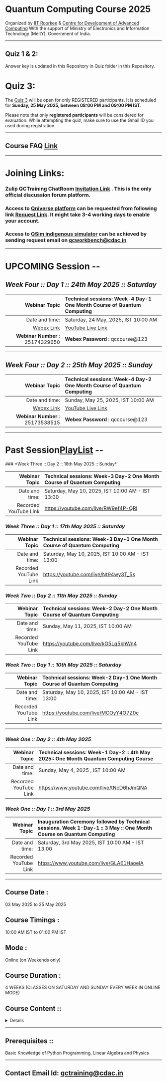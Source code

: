 
# Quantum Computing Course 2025

Organized by [IIT Roorkee](https://www.iitr.ac.in/) & [Centre for Development of Advanced Computing](https://www.cdac.in/) With the support of Ministry of Electronics and Information Technology (MeitY), Government of India.

------------------------------------------------------------

## Quiz 1 & 2: 
Answer key is updated in this Repository in Quiz folder in this Repository.
# Quiz 3:
The [Quiz 3](https://forms.gle/TnY5353udq24rB9M6) will be open for only REGISTERED participants. It is scheduled for **Sunday, 25 May 2025, between 08:00 PM and 09:00 PM IST**.

Please note that only **registered participants** will be considered for evaluation. While attempting the quiz, make sure to use the Gmail ID you used during registration.

------------------------------------------------------------
## Course FAQ [Link](http://bit.ly/4lZrLqA)
--------------------------------------------------------------
# Joining Links:

### Zulip QCTraining ChatRoom [Invitation Link](https://qc-training-cdac.zulipchat.com/join/kknhjrqfdsrephnvyeoew4jt/) . This is the only official discussion forum platform.
### Access to [Qniverse platform](https://qniverse.in/) can be requested from following link [Request Link](https://qniverse.in/getting-access-qniverse/). It might take 3-4 working days to enable your account.
### Access to [QSim indigenous simulator](https://qctoolkit.in/qsim-get-access/)  can be achieved by sending request email on qcworkbench@cdac.in
-----------------------------------------------------
# UPCOMING Session --
## *Week Four :: Day 1 :: 24th May 2025 :: Saturday*

| Webinar Topic   | Technical sessions: Week-4 Day-1 One Month Course of Quantum Computing|
| -------------: | :------------- |
| Date and time: | Saturday, 24 May, 2025, IST 10:00 AM  |
| [Webex Link](https://quantumacc.webex.com/quantumacc/j.php?MTID=m6cd1acb889f4a1dcba29ea37e653705c)| [YouTube Live Link](https://youtube.com/live/6GQySESfbFY)
| **Webinar Number** :  25174329650 | **Webex Password** :  qccourse@123 |

------------------------------------------------------------------------------------------------

## *Week Four :: Day 2 :: 25th May 2025 :: Sunday*

| Webinar Topic   | Technical sessions: Week-4 Day-2 One Month Course of Quantum Computing|
| -------------: | :------------- |
| Date and time: | Sunday, May 25, 2025, IST 10:00 AM  |
| [Webex Link](https://quantumacc.webex.com/quantumacc/j.php?MTID=m7bd3b4291543f5da9bd18eeb82785d7c )| [YouTube Live Link](https://youtube.com/live/f4J0hw30SuE)
| **Webinar Number** :  25173538515 | **Webex Password** :  qccourse@123|

------------------------------------------------------------------------------------------------
# Past Session[PlayList](https://www.youtube.com/playlist?list=PLt_nrfusQeEc-5tBqiQkmt70Aeu_zNiNT) -- 
<RecordedSession>
### *Week Three :: Day 2 :: 18th May 2025 :: Sunday*

| Webinar Topic   | Technical sessions: Week-3 Day-2 One Month Course of Quantum Computing|
| -------------: | :------------- |
| Date and time: | Saturday, May 10, 2025, IST 10:00 AM - IST 13:00   |
| Recorded YouTube Link  |https://youtube.com/live/RW9ef4P-QRI|

### *Week Three :: Day 1 :: 17th May 2025 :: Saturday*

| Webinar Topic   | Technical sessions: Week-3 Day-1 One Month Course of Quantum Computing|
| -------------: | :------------- |
| Date and time: | Saturday, May 10, 2025, IST 10:00 AM - IST 13:00   |
| Recorded YouTube Link  |https://youtube.com/live/Nt94wy3T_5s |




### *Week Two :: Day 2 :: 11th May 2025 :: Sunday*

| Webinar Topic   | Technical sessions: Week-2 Day-2 One Month Course of Quantum Computing|
| -------------: | :------------- |
| Date and time: | Sunday, May 11, 2025, IST 10:00 AM  |
| Recorded YouTube Link  |https://youtube.com/live/kG5Lq5khWn4 |

### *Week Two :: Day 1 :: 10th May 2025 :: Saturday* 

| Webinar Topic   | Technical sessions: Week-2 Day-1 One Month Course of Quantum Computing|
| -------------: | :------------- |
| Date and time: | Saturday, May 10, 2025, IST 10:00 AM - IST 13:00   |
| Recorded YouTube Link  |https://youtube.com/live/MCOyY4O7Z0c |



------------------------------------------------------------------------------------------------
### *Week One :: Day 2 :: 4th May 2025* 

| Webinar Topic   | Technical sessions: Week-1 Day-2 :: 4th May 2025:: One Month Quantum Computing Course |
| -------------: | :------------- |
| Date and time: | Sunday, May 4, 2025 , IST 10:00 AM |
| Recorded YouTube Link  |https://www.youtube.com/live/tNcD6hJmQNA    |


### *Week One :: Day 1 :: 3rd May 2025* 
 
| Webinar Topic   | Inauguration Ceremony followed by Technical sessions. Week 1-Day-1 :: 3 May :: One Month Course on Quantum Computing|
| -------------: | :------------- |
| Date and time: | Saturday, 3rd May 2025, IST 10:00 AM - IST 13:00 |
|Recorded YouTube Link  |https://www.youtube.com/live/GLAE1HaoelA  |

</RecordedSession>

__________________________________________
## Course Date : 
03 May 2025 to 25 May 2025

## Course Timings : 
10:00 AM IST to 01:00 PM IST

## Mode : 
Online (on Weekends only)

## Course Duration :
4 WEEKS (CLASSES ON SATURDAY AND SUNDAY EVERY WEEK IN ONLINE MODE)

## Course Content ::

<Details>
  
#### Week 1 :: Introduction & Basic operations:
• Intro to qubits, Single qubit states, vector spaces and bases. 

• Basics instructions on using Quantum Simulators with examples.

• Quantum gates (single qubit), Multi qubit states, Entanglement and Teleportation.

• Quantum Simulators examples on Teleportation and Superdense coding.

#### Week 2 :: Multi qubit transformations & Boolean Functions:

• Multi qubit computational basis, Multi qubit gates/measurements, Universal quantum gates and approximation of quantum gates.

• Quantum Simulators examples for topics covered.

• Quantum versions of classical operations, reversible classical gates, Boolean function oracles (construction and complexity).

• Quantum Simulators examples for topics covered.


#### Week 3 :: Basic quantum algorithms:
• Deutsch and Deutsch algorithm (with a few comments on the quantum advantage)

• Quantum Simulators demonstration of the algorithm.

• Simon’s algorithm (with a few comments on hybrid quantum algorithms) 

• Quantum Simulators demonstration of the algorithm.


#### Week 4 :: Advanced quantum algorithms & QML:

• Grover’s search algorithm, Harrow–Hassidim–Lloyd (HHL) algorithm, VQE algorithm etc.

• Introduction to QSim

• Quantum Machine Learning

</Details>

---------------------------

## Prerequisites ::
Basic Knowledge of Python Programming, Linear Algebra and Physics

---------------------------

## Contact Email Id: qctraining@cdac.in
